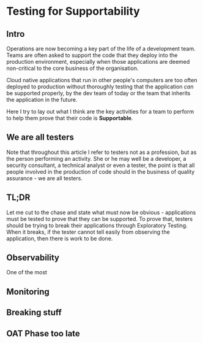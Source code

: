 # Testing for Supportability

## Intro
Operations are now becoming a key part of the life of a development team.  Teams are often asked to support the code
 that they deploy into the production environment, especially when those applications are deemed non-critical to the
 core business of the organisation.
  
Cloud native applications that run in other people's computers are too often deployed to production without thoroughly
 testing that the application _can_ be supported properly, by the dev team of today or the team that inherits the
  application in the future. 
  
Here I try to lay out what I think are the key activities for a team to perform to help them prove that their code is
 **Supportable**.

## We are all testers
Note that throughout this article I refer to testers not as a profession, but as the person performing an activity.
 She or he may well be a developer, a security consultant, a technical analyst or even a tester, the point is that
 all people involved in the production of code should in the business of quality assurance - we are all testers. 

## TL;DR
Let me cut to the chase and state what must now be obvious - applications must be tested to prove that they can be
 supported. To prove that, testers should be trying to break their applications through Exploratory Testing.  When it
  breaks, if the tester cannot tell easily from observing the application, then there is work to be done.

## Observability
One of the most

## Monitoring

## Breaking stuff

## OAT Phase too late